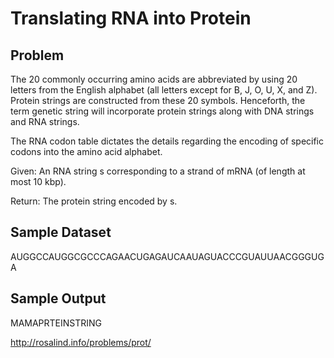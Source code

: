 # Translating RNA into Protein
## Problem
The 20 commonly occurring amino acids are abbreviated by using 20 letters from the English alphabet (all letters except for B, J, O, U, X, and Z). Protein strings are constructed from these 20 symbols. Henceforth, the term genetic string will incorporate protein strings along with DNA strings and RNA strings.

The RNA codon table dictates the details regarding the encoding of specific codons into the amino acid alphabet.

Given: An RNA string s corresponding to a strand of mRNA (of length at most 10 kbp).

Return: The protein string encoded by s.

## Sample Dataset
AUGGCCAUGGCGCCCAGAACUGAGAUCAAUAGUACCCGUAUUAACGGGUGA
## Sample Output
MAMAPRTEINSTRING

http://rosalind.info/problems/prot/

